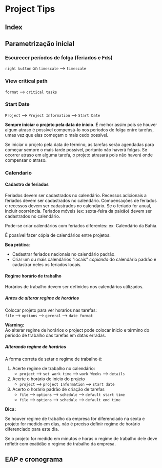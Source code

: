 # Project Tips

## Index

## Parametrização inicial

### Escurecer períodos de folga (feriados e Fds)

`right button` on  `timescale` --> `timescale`

### View critical path 

`format` --> `critical tasks`

### Start Date

`Project` --> `Project Information`  --> `Start Date`

**Sempre iniciar o projeto pela data de ínicio**. É melhor assim pois se houver algum atraso é possível compensá-lo nos períodos de folga entre tarefas, umas vez que elas começam o mais cedo possível. 

Se iniciar o projeto pela data de término, as tarefas serão agendadas para começar sempre o mais tarde possível, portanto não haverá folgas. Se ocorrer atraso em alguma tarefa, o projeto atrasará pois não haverá onde compensar o atraso. 

### Calendario

#### Cadastro de feriados

Feriados devem ser cadastrados no calendário. 
Recessos adicionais a feriados devem ser cadastrados no calendário.
Compensações de feriados e recessos devem ser cadastrados no calendário. 
Se o feriado for anual, incluir ocorrência. 
Feriados móveis (ex: sexta-feira da paixão) devem ser cadastrados no calendário. 

Pode-se criar calendários com feriados diferentes: ex: Calendário da Bahia. 

É possível fazer cópia de calendários entre projetos. 

**Boa prática**: 

- Cadastrar feriados nacionais no calendário padrão. 
- Criar um ou mais calendários "locais" *copiando* do calendário padrão e cadastrar neles os feriados locais. 

#### Regime horário de trabalho

Horários de trabalho devem ser definidos nos calendários utilizados.   

##### Antes de alterar regime de horários

Colocar projeto para ver horarios nas tarefas:   
`file` --> `options` --> `gereral` --> `date format`

**Warning:**  
Ao alterar regime de horários o project pode colocar inicio e término do período de trabalho das tarefas em datas erradas. 

##### Alterando regime de horários

A forma correta de setar o regime de trabalho é: 

1. Acerte regime de trabalho no calendário: 
   - `project` --> `set work time` --> `work Weeks` --> `details`
2. Acerte o horário de início do projeto 
   - `project` --> `project Information` --> `start date`
3. Acerto o horário padrão de criação de tarefas
   - `file` --> `options` --> `schedule` -->  `default start time`
   - `file` --> `options` --> `schedule` -->  `default end time`

**Dica:** 

Se houver regime de trabalho da empresa for diferenciado na sexta e projeto for medido em dias, não é preciso definir regime de horário diferenciado para este dia.  

Se o projeto for medido em minutos e horas o regime de trabalho dele deve refletir com exatidão o regime de trabalho da empresa.   

## EAP e cronograma

